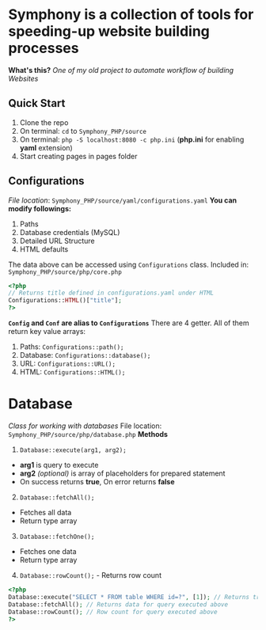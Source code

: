 # Symphony is a collection of tools for speeding-up website building processes

**What's this?**
*One of my old project to automate workflow of building Websites*

## Quick Start
1. Clone the repo
2. On terminal: ```cd``` to ```Symphony_PHP/source```
3. On terminal: ```php -S localhost:8080 -c php.ini``` (**php.ini** for enabling **yaml** extension)
3. Start creating pages in pages folder

## Configurations
*File location*: ```Symphony_PHP/source/yaml/configurations.yaml```
**You can modify followings:**
1. Paths
2. Database credentials (MySQL)
3. Detailed URL Structure
4. HTML defaults

The data above can be accessed using <code>Configurations</code> class.
Included in: ```Symphony_PHP/source/php/core.php```
```php
<?php
// Returns title defined in configurations.yaml under HTML
Configurations::HTML()["title"];
?>
```
**```Config``` and ```Conf``` are alias to ```Configurations```**
There are 4 getter. All of them return key value arrays:
1. Paths: <code>Configurations::path();</code>
2. Database: <code>Configurations::database();</code>
3. URL: <code>Configurations::URL();</code>
4. HTML: <code>Configurations::HTML();</code>

# Database
*Class for working with databases*
File location: ```Symphony_PHP/source/php/database.php```
**Methods**
1. ```Database::execute(arg1, arg2);```
  - **arg1** is query to execute
  - **arg2** *(optional)* is array of placeholders for prepared statement
  - On success returns **true**, On error returns **false**
2. ```Database::fetchAll();```
  - Fetches all data
  - Return type array
3. ```Database::fetchOne();```
  - Fetches one data
  - Return type array
4. ```Database::rowCount();``` - Returns row count

```php
<?php
Database::execute("SELECT * FROM table WHERE id=?", [1]); // Returns true or false depending result
Database::fetchAll(); // Returns data for query executed above
Database::rowCount(); // Row count for query executed above
?>
